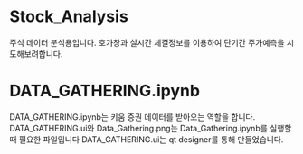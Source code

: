 # Stock_Analysis
주식 데이터 분석용입니다. 호가창과 실시간 체결정보를 이용하여 단기간 주가예측을 시도해보려합니다.
# DATA_GATHERING.ipynb
DATA_GATHERING.ipynb는 키움 증권 데이터를 받아오는 역할을 합니다.
DATA_GATHERING.ui와 Data_Gathering.png는 Data_Gathering.ipynb를 실행할 때 필요한 파일입니다
DATA_GATHERING.ui는 qt designer를 통해 만들었습니다.
